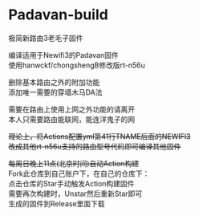 # Padavan-build 

极简新路由3老毛子固件<br>

编译适用于Newifi3的Padavan固件<br>
使用hanwckf/chongshengB修改版rt-n56u<br>

删除基本路由之外的附加功能<br>
添加唯一需要的穿墙木马DA法

需要在路由上使用上网之外功能的请离开<br>
本人只需要路由能联网，能连洋鬼子的网

~~理论上，将Actions配置yml第41行TNAME后面的NEWIFI3<br>
改成其他rt-n56u支持的路由型号代码即可编译其他固件~~

~~每周日晚上11点(北京时间)自动Action构建~~<br>
Fork此仓库到自己账户下，在自己的仓库下：<br>
点击仓库的Star手动触发Action构建固件<br>
需要再次构建时，Unstar然后重新Star即可<br>
生成的固件到Release里面下载
